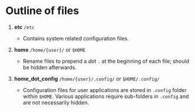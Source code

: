 # Outline of files

1. **etc** `/etc`

   - Contains system related configuration files.

2. **home** `/home/{user}/` or `$HOME`

   - Rename files to prepend a _dot_ `.` at the beginning of each file; should be hidden afterwards.

3. **home_dot_config** `/home/{user}/.config/` or `$HOME/.config/`

   - Configuration files for user applications are stored in `.config` folder within `$HOME`.
     Various applications require sub-folders in `.config` and are not necessarily hidden.

